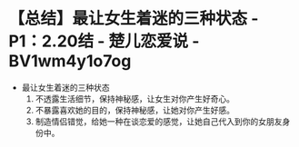 # 【总结】最让女生着迷的三种状态 - P1：2.20结 - 楚儿恋爱说 - BV1wm4y1o7og

-   最让女生着迷的三种状态
    1.  不透露生活细节，保持神秘感，让女生对你产生好奇心。
    2.  不暴露喜欢她的目的，保持神秘感，让她对你产生好感。
    3.  制造情侣错觉，给她一种在谈恋爱的感觉，让她自己代入到你的女朋友身份中。